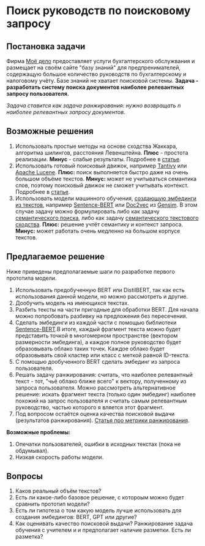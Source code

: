 # Поиск руководств по поисковому запросу

## Постановка задачи
Фирма [Моё дело](https://www.moedelo.org/) предоставляет услуги бухгалтерского обслужвания
и размещает на своём сайте "базу знаний" для предпренимателей, содержащую большое количество 
руководств по бухгалтерскому и налоговому учёту. Базе знаний не хватает поисковой системы.
**Задача - разработать систему поиска документов наиболее релевантных запросу пользователя.**

*Задача ставится как задача ранжирования: нужно возвращать $n$ наиболее релевантных 
запросу документов*.

## Возможные решения
1. Использовать простые методы на основе сходства Жаккара, алгоритма шилингов, расстояния Левенштейна.
   **Плюс** - простота реализации. **Минус** - слабые результаты. Подробнее в [статье](https://www.pinecone.io/learn/semantic-search/).
1. Использовать готовый поисковый движок, например [Tantivy](https://github.com/quickwit-oss/tantivy)
   или [Apache Lucene](https://lucene.apache.org/). **Плюс:** поиск выполняется быстро даже 
   на очень большом объёме текстов. **Минус:** может не учитываться семантика слов, поэтому
   поисковый движок не сможет учитывать контекст. Подробнее в [статье](https://habr.com/ru/articles/545634/).
1. Использовать модели машинного обучения, 
   [создающую эмбединги из текстов](https://www.sbert.net/examples/applications/computing-embeddings/README.html), 
   например 
   [Sentence-BERT](https://www.sbert.net/) или
   [Doc2vec](https://radimrehurek.com/gensim/models/doc2vec.html) из [Gensim](https://radimrehurek.com/gensim/).
   В этом случае задачу можно формулировать либо как задачу 
   [семантического поиска](https://www.sbert.net/examples/applications/semantic-search/README.html), либо
   как задачу [семантического текстового сходства](https://www.sbert.net/docs/usage/semantic_textual_similarity.html).
   **Плюс:** решение учтёт семантику и контекст запроса. **Минус:** может работать очень медленно на большом
   корпусе текстов.
   
## Предлагаемое решение
Ниже приведены предполагаемые шаги по разработке первого прототипа модели.
1. Использовать предобученную BERT или DistilBERT, так как есть использования данной модели, но можно 
   рассмотреть и другие.
3. Дообучить модель на имеющихся текстах.
4. Разбить тексты на части пригодные для обработки BERT. Для начала можно попробовать разбивку на предложения
   без пересечения.
5. Сделать эмбединги из каждой части с помощью библиотеки [Sentence-BERT](https://www.sbert.net/).В итоге,
   каждый фрагмент текста можно будет представить точкой в многомерном пространстве (вектором размерности 
   эмбединга), а каждое полное руководство будет образовывать облако таких точек. Каждое облако будет 
   образовывать свой кластер или класс с меткой равной ID-текста. 
6. С помощью дообученного BERT cделать эмбединг из запроса пользователя. 
7. Решать задачу ранжирования: считать, что наиболее релевантный текст - тот, "чьё облако ближе всего" 
   к вектору, полученному из запроса пользователя. Можно рассмотреть альтернативное решение: искать
   фрагмент текста (только один эмбединг) наиболее похожий на запрос пользователя и считать самым
   релевантным руководство, частью которого я вляется этот фрагмент.
10. Под вопросом остаётся оценка качества поисковой выдачи (результатов ранжирования). [Статья про
    метрики ранжирования](https://habr.com/ru/companies/econtenta/articles/303458/).

**Возможные проблемы:**
1. Опечатки пользователей, ошибки в исходных текстах (пока не обдумывал).
2. Низкая скорость работы модели.

## Вопросы
1. Каков реальный объём текстов?
2. Есть ли какое-либо базовое решение, с котороым можно будет сравнить прототип модели?
3. Есть ли гипотеза о том какую модель лучше использовать для создания эмбедингов: BERT,
   GPT или другие?
4. Как оценивать качество поисковой выдачи? Ранжирование задача обучения с учителем и
   и предполагает наличие разметки. Есть ли разметка?
